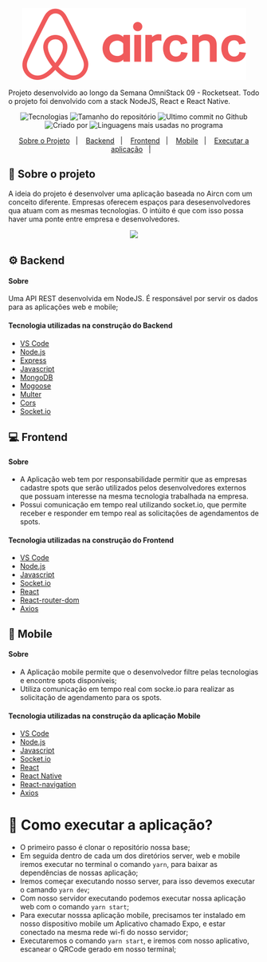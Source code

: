 <p align="center">
    <img src="https://raw.githubusercontent.com/jhonatanffelipe/aircnc/master/readmeAssets/logo2.png"/>
</p>

Projeto desenvolvido ao longo da Semana OmniStack 09 - Rocketseat. Todo o projeto foi denvolvido com a stack NodeJS, React e React Native.

<p align="center">
   <img alt="Tecnologias" src="https://img.shields.io/github/languages/count/jhonatanffelipe/aircnc?color=f05a5b">
   <img alt="Tamanho do repositório" src="https://img.shields.io/github/repo-size/jhonatanffelipe/aircnc?color=f05a5b">
   <img alt="Ultimo commit no Github" src="https://img.shields.io/github/last-commit/jhonatanffelipe/aircnc?color=f05a5b">
   <img alt="Criado por" src="https://img.shields.io/badge/made%20by-jhonatanffelipe-%20?color=f05a5b">
   <img alt="Linguagens mais usadas no programa" src="https://img.shields.io/github/languages/top/jhonatanffelipe/aircnc?color=f05a5b">
</p> 

<p align="center">
  <a href="#rocket-sobre-o-projeto">Sobre o Projeto</a>&nbsp;&nbsp;&nbsp;|&nbsp;&nbsp;&nbsp;
  <a href="#gear-backend">Backend</a>&nbsp;&nbsp;&nbsp;|&nbsp;&nbsp;&nbsp;
  <a href="#computer-frontend">Frontend</a>&nbsp;&nbsp;&nbsp;|&nbsp;&nbsp;&nbsp;
  <a href="#iphone-mobile">Mobile</a>&nbsp;&nbsp;&nbsp;|&nbsp;&nbsp;&nbsp;
  <a href="#minidisc-como-executar-a-aplicação">Executar a aplicação</a>&nbsp;&nbsp;&nbsp;|&nbsp;&nbsp;&nbsp;
</p>


## :rocket: Sobre o projeto
A ideia do projeto é desenvolver uma aplicação baseada no Aircn com um conceito diferente. Empresas oferecem espaços para desesenvolvedores qua atuam com as mesmas tecnologias. O intúito é que com isso possa haver uma ponte entre empresa e desenvolvedores. 

<p align="center">
    <img src="https://raw.githubusercontent.com/jhonatanffelipe/aircnc/master/readmeAssets/aircnc.png" width="800px"/>
</p>

## :gear: Backend

#### Sobre
Uma API REST desenvolvida em NodeJS. É responsável por servir os dados para as aplicações web e mobile;

#### Tecnologia utilizadas na construção do Backend

-  [VS Code](https://code.visualstudio.com/)
-  [Node.js](https://nodejs.org/)
-  [Express](https://expressjs.com/)
-  [Javascript](https://www.typescriptlang.org/)
-  [MongoDB](https://www.mongodb.com/)
-  [Mogoose](https://mongoosejs.com/docs/)
-  [Multer](https://github.com/expressjs/multer)
-  [Cors](https://www.npmjs.com/package/cors)
-  [Socket.io](https://socket.io/)

## :computer: Frontend

#### Sobre
- A Aplicação web tem por responsabilidade permitir que as empresas cadastre spots que serão utilizados pelos desenvolvedores externos que possuam interesse na mesma tecnologia trabalhada na empresa. 
- Possui comunicação em tempo real utilizando socket.io, que permite receber e responder em tempo real as solicitações de agendamentos de spots.

#### Tecnologia utilizadas na construção do Frontend

-  [VS Code](https://code.visualstudio.com/)
-  [Node.js](https://nodejs.org/)
-  [Javascript](https://www.typescriptlang.org/)
-  [Socket.io](https://socket.io/)
-  [React](https://pt-br.reactjs.org/)
-  [React-router-dom](https://reactrouter.com/web/guides/quick-start)
-  [Axios](https://www.npmjs.com/package/axios)

## :iphone: Mobile

#### Sobre
- A Aplicação mobile permite que o desenvolvedor filtre pelas tecnologias e encontre spots disponíveis;
- Utiliza comunicação em tempo real com socke.io para realizar as solicitação de agendamento para os spots.



#### Tecnologia utilizadas na construção da aplicação Mobile

-  [VS Code](https://code.visualstudio.com/)
-  [Node.js](https://nodejs.org/)
-  [Javascript](https://www.typescriptlang.org/)
-  [Socket.io](https://socket.io/)
-  [React](https://pt-br.reactjs.org/)
-  [React Native](https://reactnative.dev/)
-  [React-navigation](https://reactnavigation.org/)
-  [Axios](https://www.npmjs.com/package/axios)


# :minidisc: Como executar a aplicação?

- O primeiro passo é clonar o repositório nossa base;
- Em seguida dentro de cada um dos diretórios server, web e mobile iremos executar no terminal o comando `yarn`, para baixar as dependências de nossas aplicação;
- Iremos começar executando nosso server, para isso devemos executar o camando `yarn dev`;
- Com nosso servidor executando podemos executar nossa aplicação web com o comando `yarn start`;
- Para executar nosssa aplicação mobile, precisamos ter instalado em nosso dispositivo mobile um Aplicativo chamado Expo, e estar conectado na mesma rede wi-fi do nosso servidor;
- Executaremos o comando `yarn start`, e iremos com nosso aplicativo, escanear o QRCode gerado em nosso terminal;



